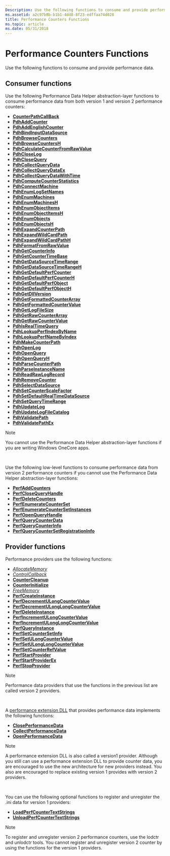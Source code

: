 ```yaml
---
Description: Use the following functions to consume and provide performance data.
ms.assetid: a2c97b8b-b1b1-4dd8-8f23-edffaa74d028
title: Performance Counters Functions
ms.topic: article
ms.date: 05/31/2018
---
```


# Performance Counters Functions

Use the following functions to consume and provide performance data.

## Consumer functions

Use the following Performance Data Helper abstraction-layer functions to consume performance data from both version 1 and version 2 performance counters:

-   [**CounterPathCallBack**](/windows/desktop/api/Pdh/nc-pdh-counterpathcallback)
-   [**PdhAddCounter**](/windows/desktop/api/Pdh/nf-pdh-pdhaddcountera)
-   [**PdhAddEnglishCounter**](/windows/desktop/api/Pdh/nf-pdh-pdhaddenglishcountera)
-   [**PdhBindInputDataSource**](/windows/desktop/api/Pdh/nf-pdh-pdhbindinputdatasourcea)
-   [**PdhBrowseCounters**](/windows/desktop/api/Pdh/nf-pdh-pdhbrowsecountersa)
-   [**PdhBrowseCountersH**](/windows/desktop/api/Pdh/nf-pdh-pdhbrowsecountersha)
-   [**PdhCalculateCounterFromRawValue**](/windows/desktop/api/Pdh/nf-pdh-pdhcalculatecounterfromrawvalue)
-   [**PdhCloseLog**](/windows/desktop/api/Pdh/nf-pdh-pdhcloselog)
-   [**PdhCloseQuery**](/windows/desktop/api/Pdh/nf-pdh-pdhclosequery)
-   [**PdhCollectQueryData**](/windows/desktop/api/Pdh/nf-pdh-pdhcollectquerydata)
-   [**PdhCollectQueryDataEx**](/windows/desktop/api/Pdh/nf-pdh-pdhcollectquerydataex)
-   [**PdhCollectQueryDataWithTime**](/windows/desktop/api/Pdh/nf-pdh-pdhcollectquerydatawithtime)
-   [**PdhComputeCounterStatistics**](/windows/desktop/api/Pdh/nf-pdh-pdhcomputecounterstatistics)
-   [**PdhConnectMachine**](/windows/desktop/api/Pdh/nf-pdh-pdhconnectmachinea)
-   [**PdhEnumLogSetNames**](/windows/desktop/api/Pdh/nf-pdh-pdhenumlogsetnamesa)
-   [**PdhEnumMachines**](/windows/desktop/api/Pdh/nf-pdh-pdhenummachinesa)
-   [**PdhEnumMachinesH**](/windows/desktop/api/Pdh/nf-pdh-pdhenummachinesha)
-   [**PdhEnumObjectItems**](/windows/desktop/api/Pdh/nf-pdh-pdhenumobjectitemsa)
-   [**PdhEnumObjectItemsH**](/windows/desktop/api/Pdh/nf-pdh-pdhenumobjectitemsha)
-   [**PdhEnumObjects**](/windows/desktop/api/Pdh/nf-pdh-pdhenumobjectsa)
-   [**PdhEnumObjectsH**](/windows/desktop/api/Pdh/nf-pdh-pdhenumobjectsha)
-   [**PdhExpandCounterPath**](/windows/desktop/api/Pdh/nf-pdh-pdhexpandcounterpatha)
-   [**PdhExpandWildCardPath**](/windows/desktop/api/Pdh/nf-pdh-pdhexpandwildcardpatha)
-   [**PdhExpandWildCardPathH**](/windows/desktop/api/Pdh/nf-pdh-pdhexpandwildcardpathha)
-   [**PdhFormatFromRawValue**](/windows/desktop/api/Pdh/nf-pdh-pdhformatfromrawvalue)
-   [**PdhGetCounterInfo**](/windows/desktop/api/Pdh/nf-pdh-pdhgetcounterinfoa)
-   [**PdhGetCounterTimeBase**](/windows/desktop/api/Pdh/nf-pdh-pdhgetcountertimebase)
-   [**PdhGetDataSourceTimeRange**](/windows/desktop/api/Pdh/nf-pdh-pdhgetdatasourcetimerangea)
-   [**PdhGetDataSourceTimeRangeH**](/windows/desktop/api/Pdh/nf-pdh-pdhgetdatasourcetimerangeh)
-   [**PdhGetDefaultPerfCounter**](/windows/desktop/api/Pdh/nf-pdh-pdhgetdefaultperfcountera)
-   [**PdhGetDefaultPerfCounterH**](/windows/desktop/api/Pdh/nf-pdh-pdhgetdefaultperfcounterha)
-   [**PdhGetDefaultPerfObject**](/windows/desktop/api/Pdh/nf-pdh-pdhgetdefaultperfobjecta)
-   [**PdhGetDefaultPerfObjectH**](/windows/desktop/api/Pdh/nf-pdh-pdhgetdefaultperfobjectha)
-   [**PdhGetDllVersion**](/windows/desktop/api/Pdh/nf-pdh-pdhgetdllversion)
-   [**PdhGetFormattedCounterArray**](/windows/desktop/api/Pdh/nf-pdh-pdhgetformattedcounterarraya)
-   [**PdhGetFormattedCounterValue**](/windows/desktop/api/Pdh/nf-pdh-pdhgetformattedcountervalue)
-   [**PdhGetLogFileSize**](/windows/desktop/api/Pdh/nf-pdh-pdhgetlogfilesize)
-   [**PdhGetRawCounterArray**](/windows/desktop/api/Pdh/nf-pdh-pdhgetrawcounterarraya)
-   [**PdhGetRawCounterValue**](/windows/desktop/api/Pdh/nf-pdh-pdhgetrawcountervalue)
-   [**PdhIsRealTimeQuery**](/windows/desktop/api/Pdh/nf-pdh-pdhisrealtimequery)
-   [**PdhLookupPerfIndexByName**](/windows/desktop/api/Pdh/nf-pdh-pdhlookupperfindexbynamea)
-   [**PdhLookupPerfNameByIndex**](/windows/desktop/api/Pdh/nf-pdh-pdhlookupperfnamebyindexa)
-   [**PdhMakeCounterPath**](/windows/desktop/api/Pdh/nf-pdh-pdhmakecounterpatha)
-   [**PdhOpenLog**](/windows/desktop/api/Pdh/nf-pdh-pdhopenloga)
-   [**PdhOpenQuery**](/windows/desktop/api/Pdh/nf-pdh-pdhopenquerya)
-   [**PdhOpenQueryH**](/windows/desktop/api/Pdh/nf-pdh-pdhopenqueryh)
-   [**PdhParseCounterPath**](/windows/desktop/api/Pdh/nf-pdh-pdhparsecounterpatha)
-   [**PdhParseInstanceName**](/windows/desktop/api/Pdh/nf-pdh-pdhparseinstancenamea)
-   [**PdhReadRawLogRecord**](/windows/desktop/api/Pdh/nf-pdh-pdhreadrawlogrecord)
-   [**PdhRemoveCounter**](/windows/desktop/api/Pdh/nf-pdh-pdhremovecounter)
-   [**PdhSelectDataSource**](/windows/desktop/api/Pdh/nf-pdh-pdhselectdatasourcea)
-   [**PdhSetCounterScaleFactor**](/windows/desktop/api/Pdh/nf-pdh-pdhsetcounterscalefactor)
-   [**PdhSetDefaultRealTimeDataSource**](/windows/desktop/api/Pdh/nf-pdh-pdhsetdefaultrealtimedatasource)
-   [**PdhSetQueryTimeRange**](/windows/desktop/api/Pdh/nf-pdh-pdhsetquerytimerange)
-   [**PdhUpdateLog**](/windows/desktop/api/Pdh/nf-pdh-pdhupdateloga)
-   [**PdhUpdateLogFileCatalog**](/windows/desktop/api/Pdh/nf-pdh-pdhupdatelogfilecatalog)
-   [**PdhValidatePath**](/windows/desktop/api/Pdh/nf-pdh-pdhvalidatepatha)
-   [**PdhValidatePathEx**](/windows/desktop/api/Pdh/nf-pdh-pdhvalidatepathexa)

> [!Note]  
> You cannot use the Performance Data Helper abstraction-layer functions if you are writing Windows OneCore apps.

 

Use the following low-level functions to consume performance data from version 2 performance counters if you cannot use the Performance Data Helper abstraction-layer functions:

-   [**PerfAddCounters**](/windows/desktop/api/Perflib/nf-perflib-perfaddcounters)
-   [**PerfCloseQueryHandle**](/windows/desktop/api/Perflib/nf-perflib-perfclosequeryhandle)
-   [**PerfDeleteCounters**](/windows/desktop/api/Perflib/nf-perflib-perfdeletecounters)
-   [**PerfEnumerateCounterSet**](/windows/desktop/api/Perflib/nf-perflib-perfenumeratecounterset)
-   [**PerfEnumerateCounterSetInstances**](/windows/desktop/api/Perflib/nf-perflib-perfenumeratecountersetinstances)
-   [**PerfOpenQueryHandle**](/windows/desktop/api/Perflib/nf-perflib-perfopenqueryhandle)
-   [**PerfQueryCounterData**](/windows/desktop/api/Perflib/nf-perflib-perfquerycounterdata)
-   [**PerfQueryCounterInfo**](/windows/desktop/api/Perflib/nf-perflib-perfquerycounterinfo)
-   [**PerfQueryCounterSetRegistrationInfo**](/windows/desktop/api/Perflib/nf-perflib-perfquerycountersetregistrationinfo)

## Provider functions

Performance providers use the following functions:

-   [*AllocateMemory*](/windows/desktop/api/Perflib/nc-perflib-perf_mem_alloc)
-   [*ControlCallback*](/windows/desktop/api/Perflib/nc-perflib-perflibrequest)
-   [**CounterCleanup**](countercleanup.md)
-   [**CounterInitialize**](counterinitialize.md)
-   [*FreeMemory*](/windows/desktop/api/Perflib/nc-perflib-perf_mem_free)
-   [**PerfCreateInstance**](/windows/desktop/api/Perflib/nf-perflib-perfcreateinstance)
-   [**PerfDecrementULongCounterValue**](/windows/desktop/api/Perflib/nf-perflib-perfdecrementulongcountervalue)
-   [**PerfDecrementULongLongCounterValue**](/windows/desktop/api/Perflib/nf-perflib-perfdecrementulonglongcountervalue)
-   [**PerfDeleteInstance**](/windows/desktop/api/Perflib/nf-perflib-perfdeleteinstance)
-   [**PerfIncrementULongCounterValue**](/windows/desktop/api/Perflib/nf-perflib-perfincrementulongcountervalue)
-   [**PerfIncrementULongLongCounterValue**](/windows/desktop/api/Perflib/nf-perflib-perfincrementulonglongcountervalue)
-   [**PerfQueryInstance**](/windows/desktop/api/Perflib/nf-perflib-perfqueryinstance)
-   [**PerfSetCounterSetInfo**](/windows/desktop/api/Perflib/nf-perflib-perfsetcountersetinfo)
-   [**PerfSetULongCounterValue**](/windows/desktop/api/Perflib/nf-perflib-perfsetulongcountervalue)
-   [**PerfSetULongLongCounterValue**](/windows/desktop/api/Perflib/nf-perflib-perfsetulonglongcountervalue)
-   [**PerfSetCounterRefValue**](/windows/desktop/api/Perflib/nf-perflib-perfsetcounterrefvalue)
-   [**PerfStartProvider**](/windows/desktop/api/Perflib/nf-perflib-perfstartprovider)
-   [**PerfStartProviderEx**](/windows/desktop/api/Perflib/nf-perflib-perfstartproviderex)
-   [**PerfStopProvider**](/windows/desktop/api/Perflib/nf-perflib-perfstopprovider)

> [!Note]  
> Performance data providers that use the functions in the previous list are called version 2 providers.

 

A [performance extension DLL](providing-counter-data-using-a-performance-dll.md) that provides performance data implements the following functions:

-   [**ClosePerformanceData**](https://msdn.microsoft.com/library/Aa371895(v=VS.85).aspx)
-   [**CollectPerformanceData**](https://msdn.microsoft.com/library/Aa371898(v=VS.85).aspx)
-   [**OpenPerformanceData**](https://msdn.microsoft.com/library/Aa372200(v=VS.85).aspx)

> [!Note]  
> A performance extension DLL is also called a version1 provider. Although you still can use a performance extension DLL to provide counter data, you are encouraged to use the new architecture for new providers instead. You also are encouraged to replace existing version 1 provides with version 2 providers.

 

You can use the following optional functions to register and unregister the .ini data for version 1 providers:

-   [**LoadPerfCounterTextStrings**](/windows/desktop/api/Loadperf/nf-loadperf-loadperfcountertextstringsa)
-   [**UnloadPerfCounterTextStrings**](/windows/desktop/api/Loadperf/nf-loadperf-unloadperfcountertextstringsa)

> [!Note]  
> To register and unregister version 2 performance counters, use the lodctr and unlodctr tools. You cannot register and unregister version 2 counter by using the functions for the version 1 providers.

 

 

 



